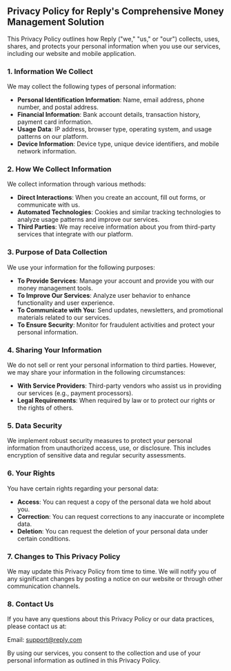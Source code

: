 ## Privacy Policy for Reply's Comprehensive Money Management Solution

This Privacy Policy outlines how Reply ("we," "us," or "our") collects, uses, shares, and protects your personal information when you use our services, including our website and mobile application.

### 1. Information We Collect

We may collect the following types of personal information:

- **Personal Identification Information**: Name, email address, phone number, and postal address.
- **Financial Information**: Bank account details, transaction history, payment card information.
- **Usage Data**: IP address, browser type, operating system, and usage patterns on our platform.
- **Device Information**: Device type, unique device identifiers, and mobile network information.

### 2. How We Collect Information

We collect information through various methods:

- **Direct Interactions**: When you create an account, fill out forms, or communicate with us.
- **Automated Technologies**: Cookies and similar tracking technologies to analyze usage patterns and improve our services.
- **Third Parties**: We may receive information about you from third-party services that integrate with our platform.

### 3. Purpose of Data Collection

We use your information for the following purposes:

- **To Provide Services**: Manage your account and provide you with our money management tools.
- **To Improve Our Services**: Analyze user behavior to enhance functionality and user experience.
- **To Communicate with You**: Send updates, newsletters, and promotional materials related to our services.
- **To Ensure Security**: Monitor for fraudulent activities and protect your personal information.

### 4. Sharing Your Information

We do not sell or rent your personal information to third parties. However, we may share your information in the following circumstances:

- **With Service Providers**: Third-party vendors who assist us in providing our services (e.g., payment processors).
- **Legal Requirements**: When required by law or to protect our rights or the rights of others.

### 5. Data Security

We implement robust security measures to protect your personal information from unauthorized access, use, or disclosure. This includes encryption of sensitive data and regular security assessments.

### 6. Your Rights

You have certain rights regarding your personal data:

- **Access**: You can request a copy of the personal data we hold about you.
- **Correction**: You can request corrections to any inaccurate or incomplete data.
- **Deletion**: You can request the deletion of your personal data under certain conditions.

### 7. Changes to This Privacy Policy

We may update this Privacy Policy from time to time. We will notify you of any significant changes by posting a notice on our website or through other communication channels.

### 8. Contact Us

If you have any questions about this Privacy Policy or our data practices, please contact us at:

Email: support@reply.com

By using our services, you consent to the collection and use of your personal information as outlined in this Privacy Policy.
